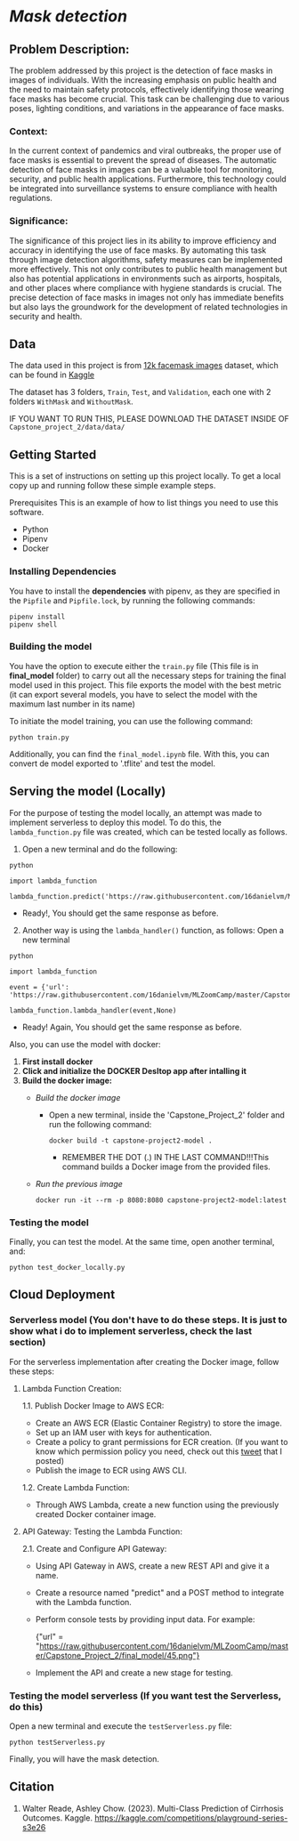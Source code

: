 # *Mask detection* 

## Problem Description:
The problem addressed by this project is the detection of face masks in images of individuals. With the increasing emphasis on public health and the need to maintain safety protocols, effectively identifying those wearing face masks has become crucial. This task can be challenging due to various poses, lighting conditions, and variations in the appearance of face masks.

### Context:
In the current context of pandemics and viral outbreaks, the proper use of face masks is essential to prevent the spread of diseases. The automatic detection of face masks in images can be a valuable tool for monitoring, security, and public health applications. Furthermore, this technology could be integrated into surveillance systems to ensure compliance with health regulations.

### Significance:
The significance of this project lies in its ability to improve efficiency and accuracy in identifying the use of face masks. By automating this task through image detection algorithms, safety measures can be implemented more effectively. This not only contributes to public health management but also has potential applications in environments such as airports, hospitals, and other places where compliance with hygiene standards is crucial. The precise detection of face masks in images not only has immediate benefits but also lays the groundwork for the development of related technologies in security and health.

## Data

The data used in this project is from [12k facemask images](https://www.kaggle.com/datasets/ashishjangra27/face-mask-12k-images-dataset) dataset, which can be found in [Kaggle](https://www.kaggle.com/)

The dataset has 3 folders, `Train`, `Test`, and `Validation`, each one with 2 folders `WithMask` and `WithoutMask`.

IF YOU WANT TO RUN THIS, PLEASE DOWNLOAD THE DATASET INSIDE OF `Capstone_project_2/data/data/`

## Getting Started

This is a set of instructions on setting up this project locally. To get a local copy up and running follow these simple example steps.

Prerequisites This is an example of how to list things you need to use this software.

- Python
- Pipenv
- Docker 

### Installing Dependencies

You have to install the **dependencies** with pipenv, as they are specified in the `Pipfile` and `Pipfile.lock`, by running the following commands:

```
pipenv install
pipenv shell
```

### Building the model

You have the option to execute either the `train.py` file (This file is in **final_model** folder)  to carry out all the necessary steps for training the final model used in this project. This file exports the model with the best metric (it can export several models, you have to select the model with the maximum last number in its name)

To initiate the model training, you can use the following command:

```
python train.py
```

Additionally, you can find the `final_model.ipynb` file. With this, you can convert de model exported to '.tflite' and test the model.

## Serving the model (Locally)

For the purpose of testing the model locally, an attempt was made to implement serverless to deploy this model. To do this, the `lambda_function.py` file was created, which can be tested locally as follows.

1. Open a new terminal and do the following:
        
```
python
```

```
import lambda_function
```

```
lambda_function.predict('https://raw.githubusercontent.com/16danielvm/MLZoomCamp/master/Capstone_Project_2/final_model/45.png')
```
        
- Ready!, You should get the same response as before.

2. Another way is using the `lambda_handler()` function, as follows: Open a new terminal
        
```
python
```

```
import lambda_function
```

```
event = {'url': 'https://raw.githubusercontent.com/16danielvm/MLZoomCamp/master/Capstone_Project_2/final_model/45.png'}
```

```
lambda_function.lambda_handler(event,None)
```

- Ready! Again, You should get the same response as before.

Also, you can use the model with docker:

1. **First install docker**
2. **Click and initialize the DOCKER Desltop app after intalling it**
3. **Build the docker image:**
   - *Build the docker image*
     - Open a new terminal, inside the 'Capstone_Project_2' folder and run the following command:

       ```
       docker build -t capstone-project2-model .
       ```
        
        - REMEMBER THE DOT (.) IN THE LAST COMMAND!!!This command builds a Docker image from the provided files.

    - *Run the previous image*

      ```
      docker run -it --rm -p 8080:8080 capstone-project2-model:latest
      ```
### Testing the model

Finally, you can test the model. At the same time, open another terminal, and:

```
python test_docker_locally.py
```

## Cloud Deployment

### Serverless model (You don't have to do these steps. It is just to show what i do to implement serverless, check the last section)

For the serverless implementation after creating the Docker image, follow these steps:

1. Lambda Function Creation:

   1.1. Publish Docker Image to AWS ECR:

   - Create an AWS ECR (Elastic Container Registry) to store the image.
   - Set up an IAM user with keys for authentication.
   - Create a policy to grant permissions for ECR creation. (If you want to know which permission policy you need, check out this [tweet](https://twitter.com/16danielvm/status/1728486982861693336/photo/1) that I posted)
   - Publish the image to ECR using AWS CLI.

   1.2. Create Lambda Function:

   - Through AWS Lambda, create a new function using the previously created Docker container image.

3. API Gateway: Testing the Lambda Function:

   2.1. Create and Configure API Gateway:
   - Using API Gateway in AWS, create a new REST API and give it a name.
   - Create a resource named "predict" and a POST method to integrate with the Lambda function.
   - Perform console tests by providing input data. For example:

     {"url" = "https://raw.githubusercontent.com/16danielvm/MLZoomCamp/master/Capstone_Project_2/final_model/45.png"}
   - Implement the API and create a new stage for testing.

### Testing the model serverless (If you want test the Serverless, do this)

Open a new terminal and execute the `testServerless.py` file:
```
python testServerless.py
```
Finally, you will have the mask detection.

## Citation 

1. Walter Reade, Ashley Chow. (2023). Multi-Class Prediction of Cirrhosis Outcomes. Kaggle. https://kaggle.com/competitions/playground-series-s3e26
